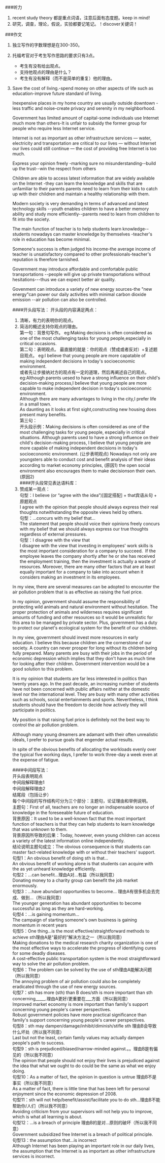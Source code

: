###听力
   1. recent study  theory  都是重点词语，注意后面有态度题。keep in mind!  
   2. 研究，调查，理论，假说，实验都要记笔记。！discover关键词！

###作文
1. 独立写作的字数理想是在300-350。
2. 托福考官对于考生写作思路的要求只有3点。
   *  考生有没有给出观点。
   *  支持他观点的理由是什么？
   *  考生有没有解释（而不是简单的重复）他的理由。
3. Save the cost of living.-spend money on other aspects of life such as education-improve future standard of living.

   Inexpensive places in my home country are usually outside downtown - less traffic and noise-create privacy and serenity in my neighborhood.
      
   Government has limited amount of capital-some individuals use Internet much more than others-It is unfair to subsidy the former group for people who require less Internet service.
      
   Internet is not as important as other infrastructure services — water, electricity and transportation are critical to our lives — without Internet our lives could still continue — the cost of providing free Internet is too much.

   Express your opinion freely -marking sure no misunderstanding--build up the trust--win the respect from others
   
   Children are able to access latest information that are widely available on the Internet -they can learn the knowledge and skills that are unfamiliar to their parents 
   parents need to learn from their kids to catch up with their children and maintain a healthy relationship with them.

   Modern society is very demanding in terms of advanced and latest technology skills --youth enables children to have a better memory ability and study more efficiently--parents need to learn from children to fit into the society.

   The main function of teacher is to help students learn knowledge--students nowadays can master knowledge by themselves -teacher's role in education has become minimal.

   Someone's success is often judged his income-the average income of teacher is unsatisfactory compared to other professionals-teacher's reputation is therefore tarnished.

   Government may introduce affordable and comfortable public transportations --people will give up private transportations without hesitations---thus we can expect better air quality.

   Govenment can introduce a variety of new energy sources-the "new energy"can power our daily activities with minimal carbon dioxide emission --air pollution can also be controlled.

   ####开头段写法：
   开头段的内容满足两点：
   1.  清晰，有力的表明你的观点。
   2.  简洁的概述支持你观点的理由。  
   第一句：背景句写作。
   eg:Making decisions is often considered as one of the most challenging tasks for young people,especially in critical occasions.  
   第二句：表明观点。
   最直接的就是：你的观点（赞成或者反对）+复述题目观点。
   eg:I believe that young people are more capatable of making independent decisions in today's socioeconomic environment.   
   或者先让步接纳对方的观点有一定的道理，然后再阐述自己的观点。   
   eg:Although parents uesed to have a strong influence on their child's decision-making process,I believe that young people are more capable to make independent decision  in today's socioeconomic environment.  
   Although there are many advantages to living in the city,I prefer life in a small town.  \
   As daunting as it looks at first sight,constructing new housing does present many benefits.   
   第三句：    
   开头段示例：Making decisions is often considered as one of the most challenging tasks for young people, especially in critical situations. Although parents used to have a strong influence on their child's decision-making process, I believe that young people are more capable of making independent decisions in today's socioeconomic environment. (让步表明观点) Nowadays not only are youngsters able to conduct cost and benefit analysis of their ideas according to market economy principles, (原因1) the open social environment also encourages them to make decisionson their own. (原因2)  
   ####开头段常见表达语料库：  
   1. 赞成某一观点：  
   句型：I believe (or “agree with the idea”)[固定搭配] + that宾语从句 + 原题观点  
   I agree with the opinion that people should always express their real thoughts notwithstanding the opposite views held by others.  
   句型：...concurs with my belief that...  
   The statement that people should voice their opinions freely concurs with my belief that we should always express our true thoughts regardless of external pressures.  
   句型：I disagree with the view that  
   I disagree with the view that investing in employees' work skills is the most important consideration for a company to succeed.  If the employee leaves the company shortly after he or she has received the employment training, then the investment is actually a waste of resources. Moreover, there are many other factors that are at least equally important for a company to take into account when it considers making an investment in its employees.  
  
   In my view, there are several measures can be adopted to encounter the air pollution problem that is as effective as raising the fuel price.  

   In my opinion, government should assume the responsibility of protecting wild animals and natural environment without hesitation. The proper protection of animals and wilderness requires significant amounts of funding and other resources so it would be unrealistic for this area to be managed by private sector. Plus, government has a duty to protect our planet's ecological system for the benefit of our children.  

   In my view, government should invest more resources in early education. I believe this because children are the cornerstone of our society. A country can never prosper for long without its children being fully prepared. Many parents are busy with their jobs in the period of economic depression which implies that they don't have as much time for looking after their children. Government intervention would be a good solution to this problem.  

   It is my opinion that students are far less interested in politics than twenty years ago. In the past decade, an increasing number of students have not been concerned with public affairs neither at the domestic level nor the international level. They are busy with many other activities such as schools, social entertainments and sports. Nevertheless, I think students should have the freedom to decide how actively they will participate in politics.  

   My position is that raising fuel price is definitely not the best way to control the air pollution problem.  

   Although many young dreamers are adamant with their often unrealistic ideals, I prefer to pursue goals that engender actual results.  

   In spite of the obvious benefits of allocating the workloads evenly over the typical five working days, I prefer to work three-day a week even at the expense of fatigue.  

   ####中间段写法：  
   开头段表明观点  
   中间段解释理由1  
   中间段解释理由2  
   结尾段（包括让步）  
   每个中间段的写作结构可分为三个部分：主题句，论证理由和举例说明。  
   主题句：First of all, teachers are no longer an indispensable source of knowledge in the foreseeable future of education.  
   背景原因：It used to be a well-known fact that the most important function of teachers is that they can help students to learn knowledge that was unknown to them.  
   背景原因所导致的后果：Today, however, even young children can access a variety of the latest information online independently.  
   结论说明主题句成立：The obvious consequence is that students can master fact-related knowledge with or without their teachers' support.  
   句型1：An obvious benefit of doing sth is that...  
   An obvious benefit of working alone is that students can acquire with the as yet unheard knowledge efficiently.  
   句型2：...can benefit...理由A对...有益（所以我同意）  
   Donating money to a charity group can benefit the job market enormously.  
   句型3：...have abundant opportunities to become... 理由A有很多机会去完成、做到...（所以我同意）  
   The younger generation has abundant opportunities to become successful as long as they are hard-working.  
   句型4：...is gaining momentum...  
   The campaign of starting someone's own business is gaining momentum in recent years  
   句型5：One thing…is the most effective/straightforward methods to achieve sth理由A是“最好的”解决方法之一（所以我同意）  
   Making donations to the medical research charity organization is one of the most effective ways to accelerate the progress of identifying cures for some deadly diseases.  
    A cost-effective public transportation system is the most straightforward way to solve the air pollution problem.  
   句型6：The problem can be solved by the use of sth理由A能解决问题（所以我同意）  
   The annoying problem of air pollution could also be completely eradicated through the use of new energy sources.  
   句型7：sth has more (sth) than B does/sth is more important than sth concerning_____.理由A更好/更重要在___方面（所以我同意）  
   Improved market economy is more important than family's support concerning young people's career perspectives.  
   Robust government policies have more practical significance than family's support concerning young people's career perspectives.  
   句型8：sth may dampen/damage/inhibit/diminish/stifle sth 理由B会导致什么坏处（所以我不同意）  
   Last but not the least, certain family values may actually dampen people's path to success.  
   句型9：sth is prejudiced/biased/narrow-minded against.。。理由B是有偏见的（所以我不同意）  
   The opinion that people should not enjoy their lives is prejudiced against the idea that what we ought to do could be the same as what we enjoy doing.  
   句型10：As a matter of fact, the opinion in question is untrue   理由B不是事实（所以我不同意）  
   As a matter of fact, there is little time that has been left for personal enjoyment since the economic depression of 2008.  
   句型11：sth will not help/benefit/assist/facilitate you to do sth…理由B不能帮助你/人们（所以我不同意）  
   Avoiding criticism from your supervisors will not help you to improve, which is what all learning is about.  
   句型12：...is a breach of principle  理由B的是对...原则的破坏（所以我不同意）  
   Government subsidized free Internet is a breach of political principle.  
   句型13：the assumption that…is incorrect  
   Although Internet has been playing an important role in our daily lives, the assumption that the Internet is as important as other infrastructure services is incorrect.  







